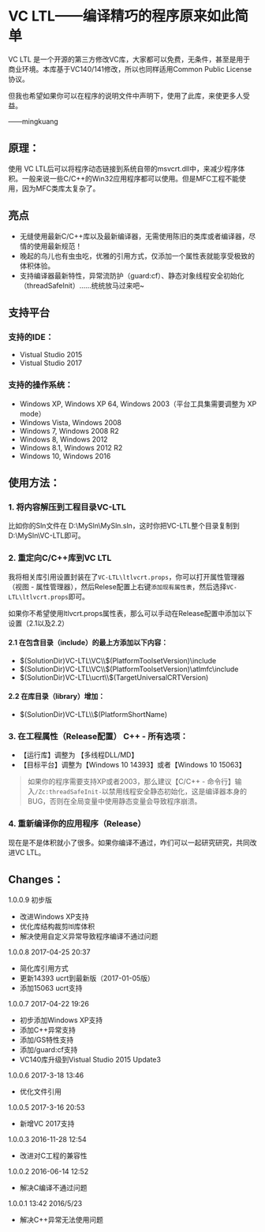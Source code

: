 ﻿
# VC LTL——编译精巧的程序原来如此简单

VC LTL 是一个开源的第三方修改VC库，大家都可以免费，无条件，甚至是用于商业环境。本库基于VC140/141修改，所以也同样适用Common Public License协议。

但我也希望如果你可以在程序的说明文件中声明下，使用了此库，来使更多人受益。

——mingkuang


## 原理：
使用 VC LTL后可以将程序动态链接到系统自带的msvcrt.dll中，来减少程序体积。一般来说一些C/C++的Win32应用程序都可以使用。但是MFC工程不能使用，因为MFC类库太复杂了。

## 亮点
* 无缝使用最新C/C++库以及最新编译器，无需使用陈旧的类库或者编译器，尽情的使用最新规范！
* 晚起的鸟儿也有虫虫吃，优雅的引用方式，仅添加一个属性表就能享受极致的体积体验。
* 支持编译器最新特性，异常流防护（guard:cf）、静态对象线程安全初始化（threadSafeInit）……统统放马过来吧~

## 支持平台
### 支持的IDE：
* Vistual Studio 2015
* Vistual Studio 2017

### 支持的操作系统：
* Windows XP, Windows XP 64, Windows 2003（平台工具集需要调整为 XP mode）
* Windows Vista, Windows 2008
* Windows 7, Windows 2008 R2
* Windows 8, Windows 2012
* Windows 8.1, Windows 2012 R2
* Windows 10, Windows 2016


## 使用方法：
### 1. 将内容解压到工程目录VC-LTL
比如你的Sln文件在 D:\MySln\MySln.sln，这时你把VC-LTL整个目录复制到D:\MySln\VC-LTL即可。


### 2. 重定向C/C++库到VC LTL
我将相关库引用设置封装在了`VC-LTL\ltlvcrt.props`，你可以打开属性管理器（视图 - 属性管理器），然后Relese配置上右键`添加现有属性表`，然后选择`VC-LTL\ltlvcrt.props`即可。

如果你不希望使用ltlvcrt.props属性表，那么可以手动在Release配置中添加以下设置（2.1以及2.2）

#### 2.1 在包含目录（include）的最上方添加以下内容：
* $(SolutionDir)VC-LTL\VC\\$(PlatformToolsetVersion)\include
* $(SolutionDir)VC-LTL\VC\\$(PlatformToolsetVersion)\atlmfc\include
* $(SolutionDir)VC-LTL\ucrt\\$(TargetUniversalCRTVersion)

#### 2.2 在库目录（library）增加：
* $(SolutionDir)VC-LTL\\$(PlatformShortName)

### 3. 在工程属性（Release配置） C++ - 所有选项：
* 【运行库】调整为 【多线程DLL/MD】
* 【目标平台】调整为【Windows 10 14393】或者【Windows 10 15063】

> 如果你的程序需要支持XP或者2003，那么建议【C/C++ - 命令行】输入`/Zc:threadSafeInit-`以禁用线程安全静态初始化，这是编译器本身的BUG，否则在全局变量中使用静态变量会导致程序崩溃。

### 4. 重新编译你的应用程序（Release）
现在是不是体积就小了很多。如果你编译不通过，咋们可以一起研究研究，共同改进VC LTL。


## Changes：
1.0.0.9 初步版
* 改进Windows XP支持
* 优化库结构裁剪ltl库体积
* 解决使用自定义异常导致程序编译不通过问题

1.0.0.8 2017-04-25 20:37
* 简化库引用方式
* 更新14393 ucrt到最新版（2017-01-05版）
* 添加15063 ucrt支持

1.0.0.7 2017-04-22 19:26
* 初步添加Windows XP支持
* 添加C++异常支持
* 添加/GS特性支持
* 添加/guard:cf支持
* VC140库升级到Vistual Studio 2015 Update3

1.0.0.6 2017-3-18 13:46
* 优化文件引用

1.0.0.5 2017-3-16 20:53
* 新增VC 2017支持

1.0.0.3 2016-11-28 12:54
* 改进对C工程的兼容性

1.0.0.2 2016-06-14 12:52
* 解决C编译不通过问题

1.0.0.1 13:42 2016/5/23
* 解决C++异常无法使用问题